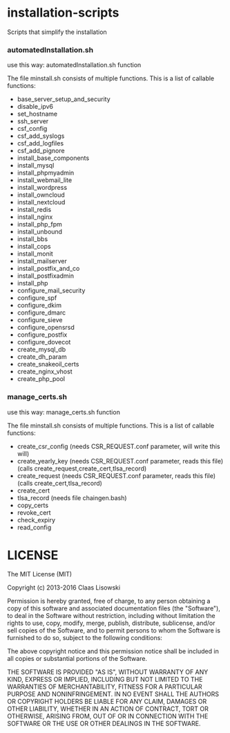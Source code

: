# installation-scripts
Scripts that simplify the installation

### automatedInstallation.sh
use this way: automatedInstallation.sh function

The file minstall.sh consists of multiple functions. 
This is a list of callable functions:
- base_server_setup_and_security
- disable_ipv6
- set_hostname
- ssh_server
- csf_config
- csf_add_syslogs
- csf_add_logfiles
- csf_add_pignore
- install_base_components
- install_mysql
- install_phpmyadmin
- install_webmail_lite
- install_wordpress
- install_owncloud
- install_nextcloud
- install_redis
- install_nginx
- install_php_fpm
- install_unbound
- install_bbs
- install_cops
- install_monit
- install_mailserver
- install_postfix_and_co
- install_postfixadmin
- install_php
- configure_mail_security
- configure_spf
- configure_dkim
- configure_dmarc
- configure_sieve
- configure_opensrsd
- configure_postfix
- configure_dovecot
- create_mysql_db
- create_dh_param
- create_snakeoil_certs
- create_nginx_vhost
- create_php_pool

### manage_certs.sh
use this way: manage_certs.sh function

The file minstall.sh consists of multiple functions. 
This is a list of callable functions:
- create_csr_config (needs CSR_REQUEST.conf parameter, will write this will)
- create_yearly_key (needs CSR_REQUEST.conf parameter, reads this file)
                    (calls create_request,create_cert,tlsa_record)
- create_request (needs CSR_REQUEST.conf parameter, reads this file)
              	 (calls create_cert,tlsa_record)
- create_cert
- tlsa_record (needs file chaingen.bash)
- copy_certs
- revoke_cert
- check_expiry
- read_config


# LICENSE

The MIT License (MIT)

Copyright (c) 2013-2016 Claas Lisowski

Permission is hereby granted, free of charge, to any person obtaining a copy
of this software and associated documentation files (the "Software"), to deal
in the Software without restriction, including without limitation the rights
to use, copy, modify, merge, publish, distribute, sublicense, and/or sell
copies of the Software, and to permit persons to whom the Software is
furnished to do so, subject to the following conditions:

The above copyright notice and this permission notice shall be included in
all copies or substantial portions of the Software.

THE SOFTWARE IS PROVIDED "AS IS", WITHOUT WARRANTY OF ANY KIND, EXPRESS OR
IMPLIED, INCLUDING BUT NOT LIMITED TO THE WARRANTIES OF MERCHANTABILITY,
FITNESS FOR A PARTICULAR PURPOSE AND NONINFRINGEMENT. IN NO EVENT SHALL THE
AUTHORS OR COPYRIGHT HOLDERS BE LIABLE FOR ANY CLAIM, DAMAGES OR OTHER
LIABILITY, WHETHER IN AN ACTION OF CONTRACT, TORT OR OTHERWISE, ARISING FROM,
OUT OF OR IN CONNECTION WITH THE SOFTWARE OR THE USE OR OTHER DEALINGS IN
THE SOFTWARE.
